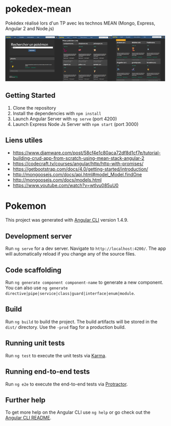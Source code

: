 # pokedex-mean
Pokédex réalisé lors d'un TP avec les technos MEAN (Mongo, Express, Angular 2 and Node.js)


<img src="./screenshot1.png" width="33%"><img src="./screenshot2.png" width="33%"><img src="./screenshot3.png" width="33%">

## Getting Started
1. Clone the repository
2. Install the dependencies with `npm install`
3. Launch Angular Server with `ng serve` (port 4200)
4. Launch Express Node Js Server with `npm start` (port 3000)

## Liens utiles
- https://www.djamware.com/post/58cf4e1c80aca72df8d1cf7e/tutorial-building-crud-app-from-scratch-using-mean-stack-angular-2
- https://codecraft.tv/courses/angular/http/http-with-promises/
- https://getbootstrap.com/docs/4.0/getting-started/introduction/
- http://mongoosejs.com/docs/api.html#model_Model.findOne
- http://mongoosejs.com/docs/models.html
- https://www.youtube.com/watch?v=wtIvu085uU0

# Pokemon

This project was generated with [Angular CLI](https://github.com/angular/angular-cli) version 1.4.9.

## Development server

Run `ng serve` for a dev server. Navigate to `http://localhost:4200/`. The app will automatically reload if you change any of the source files.

## Code scaffolding

Run `ng generate component component-name` to generate a new component. You can also use `ng generate directive|pipe|service|class|guard|interface|enum|module`.

## Build

Run `ng build` to build the project. The build artifacts will be stored in the `dist/` directory. Use the `-prod` flag for a production build.

## Running unit tests

Run `ng test` to execute the unit tests via [Karma](https://karma-runner.github.io).

## Running end-to-end tests

Run `ng e2e` to execute the end-to-end tests via [Protractor](http://www.protractortest.org/).

## Further help

To get more help on the Angular CLI use `ng help` or go check out the [Angular CLI README](https://github.com/angular/angular-cli/blob/master/README.md).


